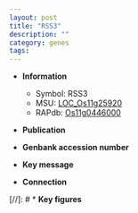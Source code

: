 ```yaml
---
layout: post
title: "RSS3"
description: ""
category: genes
tags: 
---
```


* **Information**  
    + Symbol: RSS3  
    + MSU: [LOC_Os11g25920](http://rice.uga.edu/cgi-bin/ORF_infopage.cgi?orf=LOC_Os11g25920)  
    + RAPdb: [Os11g0446000](http://rapdb.dna.affrc.go.jp/viewer/gbrowse_details/irgsp1?name=Os11g0446000)  

* **Publication**  

* **Genbank accession number**  

* **Key message**  

* **Connection**  

[//]: # * **Key figures**  


